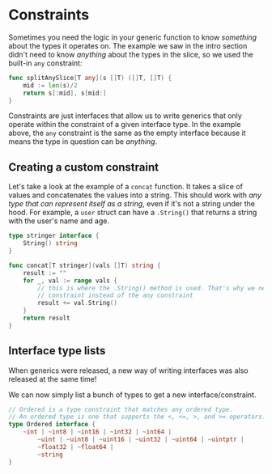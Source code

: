 # Constraints

Sometimes you need the logic in your generic function to know *something* about the types it operates on. The example we saw in the intro section didn't need to know *anything* about the types in the slice, so we used the built-in `any` constraint:

```go
func splitAnySlice[T any](s []T) ([]T, []T) {
    mid := len(s)/2
    return s[:mid], s[mid:]
}
```

Constraints are just interfaces that allow us to write generics that only operate within the constraint of a given interface type. In the example above, the `any` constraint is the same as the empty interface because it means the type in question can be *anything*.

## Creating a custom constraint

Let's take a look at the example of a `concat` function. It takes a slice of values and concatenates the values into a string. This should work with *any type that can represent itself as a string*, even if it's not a string under the hood. For example, a `user` struct can have a `.String()` that returns a string with the user's name and age.

```go
type stringer interface {
    String() string
}

func concat[T stringer](vals []T) string {
    result := ""
    for _, val := range vals {
        // this is where the .String() method is used. That's why we need a more specific
        // constraint instead of the any constraint
        result += val.String()
    }
    return result
}
```

## Interface type lists

When generics were released, a new way of writing interfaces was also released at the same time!

We can now simply list a bunch of types to get a new interface/constraint.

```go
// Ordered is a type constraint that matches any ordered type.
// An ordered type is one that supports the <, <=, >, and >= operators.
type Ordered interface {
    ~int | ~int8 | ~int16 | ~int32 | ~int64 |
        ~uint | ~uint8 | ~uint16 | ~uint32 | ~uint64 | ~uintptr |
        ~float32 | ~float64 |
        ~string
}
```
